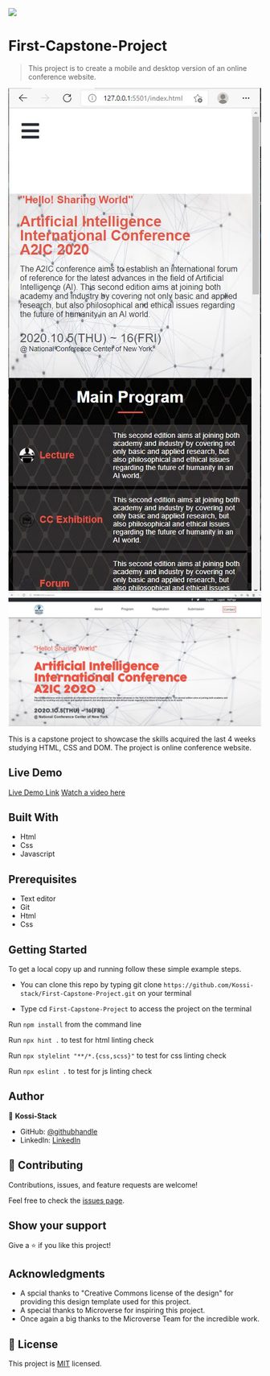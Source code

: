 ![](https://img.shields.io/badge/Microverse-blueviolet)

# First-Capstone-Project

> This project is to create a mobile and desktop version of an  online conference website.

![screenshot](assets/images/demo-mobile.JPG)
![screenshot](assets/images/demo-desktop.JPG)

This is a capstone project to showcase the skills acquired the last 4 weeks studying HTML, CSS and DOM. The project is online conference website.

## Live Demo

[Live Demo Link](https://raw.githack.com/Kossi-stack/Mobile_Version_Skeleton/github-deployment/index.html)
[Watch a video here](https://www.loom.com/share/21e93a7e71f747dd86d1f2efbae818a3)

## Built With

- Html
- Css
- Javascript

##  Prerequisites

- Text editor
- Git
- Html
- Css

## Getting Started

To get a local copy up and running follow these simple example steps.

- You can clone this repo by typing git clone `https://github.com/Kossi-stack/First-Capstone-Project.git` on your terminal

- Type cd `First-Capstone-Project` to access the project on the terminal

Run `npm install` from the command line

Run `npx hint .` to test for html linting check

Run `npx stylelint "**/*.{css,scss}"` to test for css linting check 

Run `npx eslint .` to test for js linting check

## Author

👤 **Kossi-Stack**

- GitHub: [@githubhandle](https://github.com/Kossi-stack/First-Capstone-Project)
- LinkedIn: [LinkedIn](https://www.linkedin.com/in/kossifioklou2406/)


## 🤝 Contributing

Contributions, issues, and feature requests are welcome!

Feel free to check the [issues page](https://github.com/Kossi-stack/First-Capstone-Project/issues).

## Show your support

Give a ⭐️ if you like this project!

## Acknowledgments

- A spcial thanks to  "Creative Commons license of the design" for providing this design template used for this project.
- A special thanks to Microverse for inspiring this project. 
- Once again a big thanks to the Microverse Team for the incredible work.

## 📝 License

This project is [MIT](./MIT.md) licensed.
